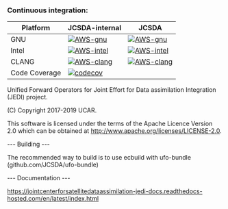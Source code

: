 ### Continuous integration:
| Platform      |  JCSDA-internal       | JCSDA      |
| ------------- | ------------- |------------- |
| GNU           | [![AWS-gnu](https://codebuild.us-east-1.amazonaws.com/badges?uuid=eyJlbmNyeXB0ZWREYXRhIjoiVngyM2gvQ3d4dzRMb1c0ZmJKa2xnWmtTTHFhVEFoWFZNTHFBNWZTQ3ZrUlhVeldqNHFRQlVxbHJrRUs5MDlPRkhvZkt6K1kyaUs1UkJzaEpSSkZaRllNPSIsIml2UGFyYW1ldGVyU3BlYyI6IjJtd3F5dlk0WDhuUGRrWGkiLCJtYXRlcmlhbFNldFNlcmlhbCI6MX0%3D&branch=develop)](https://console.aws.amazon.com/codesuite/codebuild/469205354006/projects/ufo-internal-gnu/history) | [![AWS-gnu](https://codebuild.us-east-1.amazonaws.com/badges?uuid=eyJlbmNyeXB0ZWREYXRhIjoiVjRjeGRXc2EyQit2Z3J4YXNWYjl3dGpWaFMyc0V4UkxGR25PS29VSXN1Z3ExbjJwNHBjRVZCUUptV243dlNWUFFtSmdxS1k5VHBwK25HeHdNbXJmTlFRPSIsIml2UGFyYW1ldGVyU3BlYyI6InM4dW1jYjE1enUxU216Y3UiLCJtYXRlcmlhbFNldFNlcmlhbCI6MX0%3D&branch=develop)](https://console.aws.amazon.com/codesuite/codebuild/469205354006/projects/automated-testing-ufo-gnu/history)
| Intel         | [![AWS-intel](https://codebuild.us-east-1.amazonaws.com/badges?uuid=eyJlbmNyeXB0ZWREYXRhIjoiSnVxeG5qNndXd3JyZk1MaHJKODRCVlJXRTNnV2NnSGNzUGMxcFNaY3NnK3oyS0hHaklCdG8vK0VDeFZlSVFRLzhDZVBOMExPM29ncVQ2Z255KzVXWmg4PSIsIml2UGFyYW1ldGVyU3BlYyI6ImRtQ09kb0RjVG5ObWI2Vm8iLCJtYXRlcmlhbFNldFNlcmlhbCI6MX0%3D&branch=develop)](https://console.aws.amazon.com/codesuite/codebuild/469205354006/projects/ufo-internal-intel/history) | [![AWS-intel](https://codebuild.us-east-1.amazonaws.com/badges?uuid=eyJlbmNyeXB0ZWREYXRhIjoiVjRjeGRXc2EyQit2Z3J4YXNWYjl3dGpWaFMyc0V4UkxGR25PS29VSXN1Z3ExbjJwNHBjRVZCUUptV243dlNWUFFtSmdxS1k5VHBwK25HeHdNbXJmTlFRPSIsIml2UGFyYW1ldGVyU3BlYyI6InM4dW1jYjE1enUxU216Y3UiLCJtYXRlcmlhbFNldFNlcmlhbCI6MX0%3D&branch=develop)](https://console.aws.amazon.com/codesuite/codebuild/469205354006/projects/automated-testing-ufo-gnu/history)
| CLANG         | [![AWS-clang](https://codebuild.us-east-1.amazonaws.com/badges?uuid=eyJlbmNyeXB0ZWREYXRhIjoiWEI0Z2xCa0NpdlpNVTdLNEJGRWR5aEJ5NkpKdjNTT2ZQMURJWG5GNFZQUjV4Mkc4R1I2M3NGbEtUYzM2MCthdzZDeDVjS0NVSjB1R3h1TUFCYkdNb0RrPSIsIml2UGFyYW1ldGVyU3BlYyI6ImdrWGZnaXhzSG9pcDBMa0IiLCJtYXRlcmlhbFNldFNlcmlhbCI6MX0%3D&branch=develop)](https://console.aws.amazon.com/codesuite/codebuild/469205354006/projects/ufo-internal-clang/history) | [![AWS-clang](https://codebuild.us-east-1.amazonaws.com/badges?uuid=eyJlbmNyeXB0ZWREYXRhIjoiVU1vbVR2Y0twa3NpWHRoMUhraGlreU9Da2t5RVpZQk9kV3NrL2hTc0szdXRlaCszVzhHRndrd0VqcnpSb2lyL2VCRXNtK1Y4WG5LRHVxbldteFArU2IwPSIsIml2UGFyYW1ldGVyU3BlYyI6IkpQUTRlaThyRWVkWEJjNEwiLCJtYXRlcmlhbFNldFNlcmlhbCI6MX0%3D&branch=develop)](https://console.aws.amazon.com/codesuite/codebuild/469205354006/projects/automated-testing-ufo-clang/history)  
| Code Coverage | [![codecov](https://codecov.io/gh/JCSDA/ufo/branch/develop/graph/badge.svg?token=nxhUKP82Pd)](https://codecov.io/gh/JCSDA-internal/ufo) |


Unified Forward Operators for Joint Effort for Data assimilation Integration (JEDI) project.

(C) Copyright 2017-2019 UCAR.

This software is licensed under the terms of the Apache Licence Version 2.0
which can be obtained at http://www.apache.org/licenses/LICENSE-2.0.

--- Building ---

The recommended way to build is to use ecbuild with ufo-bundle (github.com/JCSDA/ufo-bundle)

--- Documentation ---

https://jointcenterforsatellitedataassimilation-jedi-docs.readthedocs-hosted.com/en/latest/index.html
